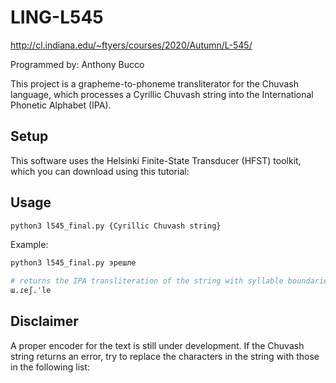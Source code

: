 # LING-L545

http://cl.indiana.edu/~ftyers/courses/2020/Autumn/L-545/

Programmed by: Anthony Bucco

This project is a grapheme-to-phoneme transliterator for the Chuvash language, which processes a Cyrillic Chuvash string into the International Phonetic Alphabet (IPA).

## Setup

This software uses the Helsinki Finite-State Transducer (HFST) toolkit, which you can download using this tutorial:

## Usage

```bash
python3 l545_final.py {Cyrillic Chuvash string}
```

Example:

```bash
python3 l545_final.py эрешле

# returns the IPA transliteration of the string with syllable boundaries and primary stress
ɯ.ɾeʃ.ˈle
```

## Disclaimer

A proper encoder for the text is still under development. If the Chuvash string returns an error, try to replace the characters in the string with those in the following list:

